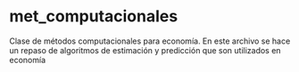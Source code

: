 # met_computacionales
Clase de métodos computacionales para economía. En este archivo se hace un repaso de algoritmos de estimación y predicción que son utilizados en economía
